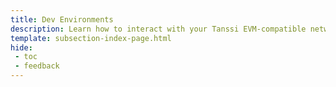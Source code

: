 ```yaml
---
title: Dev Environments
description: Learn how to interact with your Tanssi EVM-compatible network through the Ethereum API with different Ethereum tools like Remix, Hardhat, Foundry, and more.
template: subsection-index-page.html
hide: 
 - toc
 - feedback
---
```


